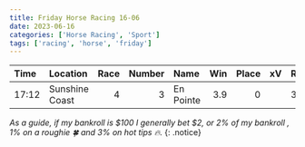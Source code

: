```yaml
---   
title: Friday Horse Racing 16-06   
date: 2023-06-16   
categories: ['Horse Racing', 'Sport']   
tags: ['racing', 'horse', 'friday']   
---
```



| Time   | Location       |   Race |   Number | Name      |   Win |   Place | xV   | Result   |
|:-------|:---------------|-------:|---------:|:----------|------:|--------:|:-----|:---------|
| 17:12  | Sunshine Coast |      4 |        3 | En Pointe |   3.9 |       0 |      | 3rd      |


*As a guide, if my bankroll is $100 I generally bet $2, or 2% of my bankroll
, 1% on a roughie :four_leaf_clover: and 3% on hot tips :fire:.*
{: .notice}  
	